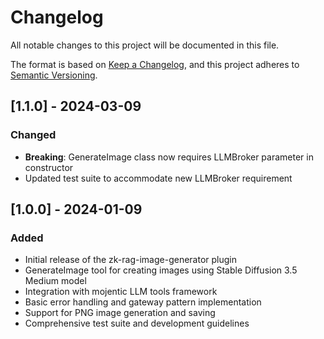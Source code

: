 # Changelog

All notable changes to this project will be documented in this file.

The format is based on [Keep a Changelog](https://keepachangelog.com/en/1.0.0/),
and this project adheres to [Semantic Versioning](https://semver.org/spec/v2.0.0.html).

## [1.1.0] - 2024-03-09

### Changed
- **Breaking**: GenerateImage class now requires LLMBroker parameter in constructor
- Updated test suite to accommodate new LLMBroker requirement

## [1.0.0] - 2024-01-09

### Added
- Initial release of the zk-rag-image-generator plugin
- GenerateImage tool for creating images using Stable Diffusion 3.5 Medium model
- Integration with mojentic LLM tools framework
- Basic error handling and gateway pattern implementation
- Support for PNG image generation and saving
- Comprehensive test suite and development guidelines
